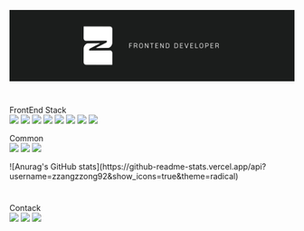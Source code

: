 ![banner](./zzangbanner.jpeg)

#



#

FrontEnd Stack
<br/>
<img src="https://img.shields.io/badge/html5-E34F26?style=for-the-badge&logo=html5&logoColor=white"> <img src="https://img.shields.io/badge/css3-1572B6?style=for-the-badge&logo=css3&logoColor=white"> <img src="https://img.shields.io/badge/javascript-F7DF1E?style=for-the-badge&logo=javascript&logoColor=black"> <img src="https://img.shields.io/badge/typescript-3178C6?style=for-the-badge&logo=typescript&logoColor=white"> <img src="https://img.shields.io/badge/react-61DAFB?style=for-the-badge&logo=react&logoColor=black"> <img src="https://img.shields.io/badge/next.js-000000?style=for-the-badge&logo=next.js&logoColor=white"> <img src="https://img.shields.io/badge/sass-CC6699?style=for-the-badge&logo=sass&logoColor=white"> <img src="https://img.shields.io/badge/styledcomponents-DB7093?style=for-the-badge&logo=styledcomponents&logoColor=white">

Common
<br/>
<img src="https://img.shields.io/badge/github-181717?style=for-the-badge&logo=github&logoColor=white"> <img src="https://img.shields.io/badge/slack-4A154B?style=for-the-badge&logo=slack&logoColor=white"> <img src="https://img.shields.io/badge/notion-000000?style=for-the-badge&logo=notion&logoColor=white">

<div dispaly="flex">
  ![Anurag's GitHub stats](https://github-readme-stats.vercel.app/api?username=zzangzzong92&show_icons=true&theme=radical)
</div>

#

Contack
<br/>
<a href="mailto:zzangzzong92@gmail.com" target="_blank"><img src="https://img.shields.io/badge/mail-EA4335?style=for-the-badge&logo=gmail&logoColor=white"/></a> <a href="https://velog.io/@zzangzzong" target="_blank"><img src="https://img.shields.io/badge/blog-20C997?style=for-the-badge&logo=velog&logoColor=white"/></a> <a href="https://tattered-rule-04a.notion.site/Noah-Jang-b133f7149d914a0da030a2201f703c65" target="_blank"><img src="https://img.shields.io/badge/portfolio-000000?style=for-the-badge&logo=notion&logoColor=white"/></a>
